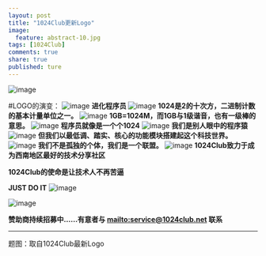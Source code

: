 ```yaml
---
layout: post
title: "1024Club更新Logo"
image:
  feature: abstract-10.jpg
tags: [1024Club]
comments: true
share: true
published: ture
---
```


![image](http://pic.yupoo.com/peigen123_v/FXscDQai/CKeQ4.png)



#LOGO的演变：
![image](http://pic.yupoo.com/peigen123_v/FY2Ywjjn/h1u63.png)
**进化程序员**
![image](http://pic.yupoo.com/peigen123_v/FYcuB5Tm/VY9ML.png)
**1024是2的十次方，二进制计数的基本计量单位之一。**
![image](http://pic.yupoo.com/peigen123_v/FYcuBeBC/ItpGk.png)
**1GB=1024M，而1GB与1级谐音，也有一级棒的意思。**
![image](http://pic.yupoo.com/peigen123_v/FYcuBmhM/rCg1c.png)
**程序员就像是一个个1024**
![image](http://pic.yupoo.com/peigen123_v/FYcuBuhS/T0q6G.png)
**我们是别人眼中的程序猿** 
![image](http://pic.yupoo.com/peigen123_v/FYcuBA3X/59elD.png)
 **但我们以最低调、踏实、核心的功能模块搭建起这个科技世界。**
![image](http://pic.yupoo.com/peigen123_v/FYcuBFLz/RelJ2.png)
**我们不是孤独的个体，我们是一个联盟。**
![image](http://pic.yupoo.com/peigen123_v/FYcuBKrw/AMF4h.png)
**1024Club致力于成为西南地区最好的技术分享社区**

**1024Club的使命是让技术人不再苦逼**

**JUST DO IT**
![image](http://pic.yupoo.com/peigen123_v/FYcuBU77/Wb36P.png)






![image](http://pic.yupoo.com/peigen123_v/FY31p1Ur/nSliY.png)










**赞助商持续招募中……有意者与 <mailto:service@1024club.net> 联系**




---
题图：取自1024Club最新Logo